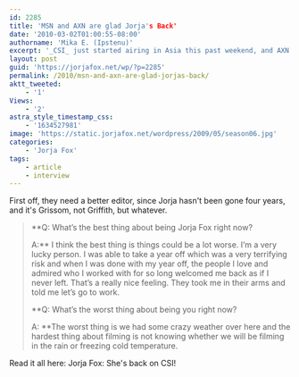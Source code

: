 ```yaml
---
id: 2285
title: 'MSN and AXN are glad Jorja's Back'
date: '2010-03-02T01:00:55-08:00'
authorname: 'Mika E. (Ipstenu)'
excerpt: '_CSI_ just started airing in Asia this past weekend, and AXN had a quick interview with Jorja about her return.'
layout: post
guid: 'https://jorjafox.net/wp/?p=2285'
permalink: /2010/msn-and-axn-are-glad-jorjas-back/
aktt_tweeted:
    - '1'
Views:
    - '2'
astra_style_timestamp_css:
    - '1634527981'
image: 'https://static.jorjafox.net/wordpress/2009/05/season06.jpg'
categories:
    - 'Jorja Fox'
tags:
    - article
    - interview
---
```


First off, they need a better editor, since Jorja hasn't been gone four years, and it's Grissom, not Griffith, but whatever.

<blockquote>**Q: What’s the best thing about being Jorja Fox right now?

A:** I think the best thing is things could be a lot worse. I’m a very lucky person. I was able to take a year off which was a very terrifying risk and when I was done with my year off, the people I love and admired who I worked with for so long welcomed me back as if I never left. That’s a really nice feeling. They took me in their arms and told me let’s go to work.

**Q: What’s the worst thing about being you right now?

A: **The worst thing is we had some crazy weather over here and the hardest thing about filming is not knowing whether we will be filming in the rain or freezing cold temperature.</blockquote>

Read it all here: Jorja Fox: She's back on CSI!
